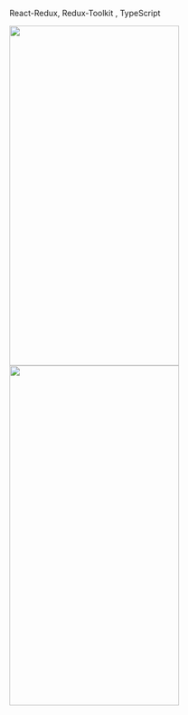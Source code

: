 React-Redux, Redux-Toolkit , TypeScript

<img src="https://github.com/soumen321/ShopingCartDemo/assets/2536037/ebf7bc3d-58bd-4831-bf20-57e1824c7d1e" width="300" height="600">       
<img src="https://github.com/soumen321/ShopingCartDemo/assets/2536037/6fc18c9f-2191-4e64-a336-0922eb45ba0d" width="300" height="600">
